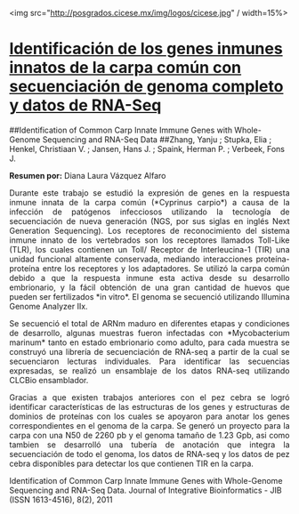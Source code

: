 <img src="http://posgrados.cicese.mx/img/logos/cicese.jpg" / width=15%>
# [Identificación de los genes inmunes innatos de la carpa común con secuenciación de genoma completo y datos de RNA-Seq](http://biecoll.ub.uni-bielefeld.de/volltexte/2011/5185/)
##Identification of Common Carp Innate Immune Genes with Whole-Genome Sequencing and RNA-Seq Data
##Zhang, Yanju ; Stupka, Elia ; Henkel, Christiaan V. ; Jansen, Hans J. ; Spaink, Herman P. ; Verbeek, Fons J.

**Resumen por:** Diana Laura Vázquez Alfaro


 <p align="justify">Durante este trabajo se estudió la expresión de genes en la respuesta inmune innata de la carpa común (*Cyprinus carpio*) a causa de la infección de patógenos infecciosos utilizando la tecnología de secuenciación de nueva generación (NGS, por sus siglas en inglés Next Generation Sequencing). Los receptores de reconocimiento del sistema inmune innato de los vertebrados son los receptores llamados Toll-Like (TLR), los cuales contienen un Toll/ Receptor de Interleucina-1 (TIR) una unidad funcional altamente conservada, mediando interacciones proteína-proteína entre los receptores y los adaptadores.
Se utilizó la carpa común debido a que la respuesta inmune esta activa desde su desarrollo embrionario, y la fácil obtención de una gran cantidad de huevos que pueden ser fertilizados *in vitro*. El genoma se secuenció utilizando Illumina Genome Analyzer IIx. </p>

 <p align="justify">Se secuenció el total de ARNm maduro en diferentes etapas y condiciones de desarrollo, algunas muestras fueron infectadas con *Mycobacterium marinum* tanto en estado embrionario como adulto, para cada muestra se construyó una librería de secuenciación de RNA-seq a partir de la cual se secuenciaron lecturas individuales. Para identificar las secuencias expresadas, se realizó un ensamblaje de los datos RNA-seq utilizando CLCBio ensamblador.</p>
 

 <p align="justify">Gracias a que existen trabajos anteriores con el pez cebra se logró identificar características de las estructuras de los genes y estructuras de dominios de proteínas con los cuales se apoyaron para anotar los genes correspondientes en el genoma de la carpa. Se generó un proyecto para la carpa con una N50 de 2260 pb y el genoma tamaño de 1.23 Gpb, asi como tambien se desarrolló una tubería de anotación que integra la secuenciación de todo el genoma, los datos de RNA-seq y los datos de pez cebra disponibles para detectar los que contienen TIR en la carpa.</p>

Identification of Common Carp Innate Immune Genes with Whole-Genome Sequencing and RNA-Seq Data. Journal of Integrative Bioinformatics - JIB (ISSN 1613-4516), 8(2), 2011

